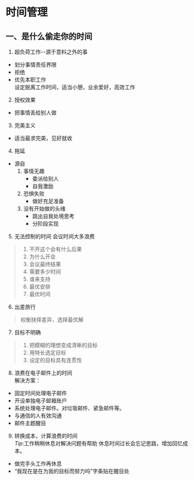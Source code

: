 # 时间管理
## 一、是什么偷走你的时间
1. 超负荷工作--源于意料之外的事
- 划分事情责任界限  
- 拒绝  
- 优先本职工作  
设定脱离工作时间，适当小憩，业余爱好，高效工作
2. 授权效果
- 把事情丢给别人做
3. 完美主义
- 适当最求完美，见好就收
4. 拖延
- 源自
  1. 事情无趣
     - 委派给别人
     - 自我激励
  2. 恐惧失败
     - 做好充足准备
  3. 没有开始做的头绪
     - 跳出自我处境思考
     - 分阶段实现
5. 无法控制的时间
会议时间大多浪费
> 1. 不开这个会有什么后果
> 2. 为什么开会
> 3. 会议最终结果
> 4. 需要多少时间
> 5. 谁来支持
> 6. 最优安排
> 7. 最优时间
6. 出差旅行
> 权衡抉择差异，选择最优解
7. 目标不明确
> 1. 把模糊的理想变成清晰的目标
> 2. 用特长选定目标
> 3. 设定的目标具有连贯性
8. 浪费在电子邮件上的时间  
解决方案：
- 固定时间处理电子邮件
- 开设单独电子邮箱账户
- 系统处理电子邮件。对垃圾邮件、紧急邮件等。
- 与通信的人有效沟通
- 邮件主题醒目
9. 转换成本，计算浪费的时间  
*Tip*:工作稍稍休息对解决问题有帮助
休息时间过长会忘记思路，增加回忆成本。
- 做完手头工作再休息
- “我现在是在为我的目标而努力吗”字条贴在醒目处

